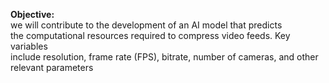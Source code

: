 **Objective:** \
we will contribute to the development of an AI model that predicts \
the computational resources required to compress video feeds. Key variables \
include resolution, frame rate (FPS), bitrate, number of cameras, and other
relevant parameters
